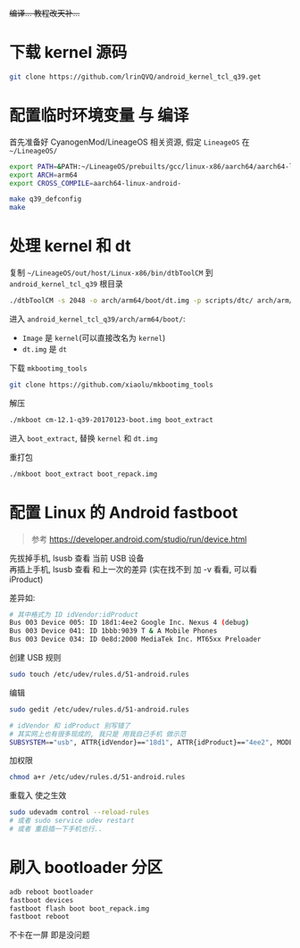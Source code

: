 ~~编译... 教程改天补...~~



# 下载 kernel 源码
``` bash
git clone https://github.com/lrinQVQ/android_kernel_tcl_q39.get
```



# 配置临时环境变量 与 编译
首先准备好 CyanogenMod/LineageOS 相关资源, 假定 `LineageOS` 在 `~/LineageOS/`

``` bash
export PATH=&PATH:~/LineageOS/prebuilts/gcc/linux-x86/aarch64/aarch64-linux-android-4.9/bin/
export ARCH=arm64
export CROSS_COMPILE=aarch64-linux-android-
```

``` bash
make q39_defconfig
make
```



# 处理 kernel 和 dt
复制 `~/LineageOS/out/host/Linux-x86/bin/dtbToolCM` 到 `android_kernel_tcl_q39` 根目录

``` bash
./dtbToolCM -s 2048 -o arch/arm64/boot/dt.img -p scripts/dtc/ arch/arm/boot/dts/
```

进入 `android_kernel_tcl_q39/arch/arm64/boot/`:
- `Image` 是 `kernel`(可以直接改名为 `kernel`)
- `dt.img` 是 `dt`

下载 `mkbootimg_tools`
``` bash
git clone https://github.com/xiaolu/mkbootimg_tools
```

解压
``` bash
./mkboot cm-12.1-q39-20170123-boot.img boot_extract
```

进入 `boot_extract`, 替换 `kernel` 和 `dt.img`

重打包
``` bash
./mkboot boot_extract boot_repack.img
```



# 配置 Linux 的 Android fastboot
> 参考 https://developer.android.com/studio/run/device.html

先拔掉手机, lsusb 查看 当前 USB 设备  
再插上手机, lsusb 查看 和上一次的差异 (实在找不到 加 -v 看看, 可以看 iProduct)  

差异如:
``` bash
# 其中格式为 ID idVendor:idProduct
Bus 003 Device 005: ID 18d1:4ee2 Google Inc. Nexus 4 (debug)
Bus 003 Device 041: ID 1bbb:9039 T & A Mobile Phones
Bus 003 Device 034: ID 0e8d:2000 MediaTek Inc. MT65xx Preloader
```

创建 USB 规则
``` bash
sudo touch /etc/udev/rules.d/51-android.rules
```

编辑
``` bash
sudo gedit /etc/udev/rules.d/51-android.rules

# idVendor 和 idProduct 别写错了
# 其实网上也有很多现成的, 我只是 用我自己手机 做示范
SUBSYSTEM=="usb", ATTR{idVendor}=="18d1", ATTR{idProduct}=="4ee2", MODE="0666"
```

加权限
``` bash
chmod a+r /etc/udev/rules.d/51-android.rules
```

重载入 使之生效
``` bash
sudo udevadm control --reload-rules
# 或者 sudo service udev restart
# 或者 重启插一下手机也行..
```


# 刷入 bootloader 分区
``` bash
adb reboot bootloader
fastboot devices
fastboot flash boot boot_repack.img
fastboot reboot
```

不卡在一屏 即是没问题
